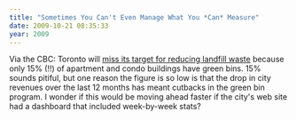 ```yaml
---
title: "Sometimes You Can't Even Manage What You *Can* Measure"
date: 2009-10-21 08:35:33
year: 2009
---
```

Via the CBC: Toronto will <a href="http://www.cbc.ca/canada/toronto/story/2009/10/19/apartments-waste-diversion394.html">miss its target for reducing landfill waste</a> because only 15% (!!) of apartment and condo buildings have green bins. 15% sounds pitiful, but one reason the figure is so low is that the drop in city revenues over the last 12 months has meant cutbacks in the green bin program. I wonder if this would be moving ahead faster if the city's web site had a dashboard that included week-by-week stats?
